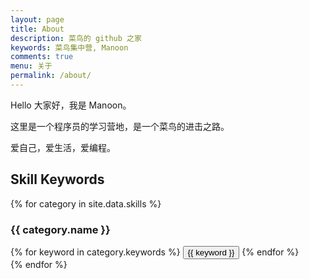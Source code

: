 ```yaml
---
layout: page
title: About
description: 菜鸟的 github 之家
keywords: 菜鸟集中营, Manoon
comments: true
menu: 关于
permalink: /about/
---
```


Hello 大家好，我是 Manoon。

这里是一个程序员的学习营地，是一个菜鸟的进击之路。

爱自己，爱生活，爱编程。

## Skill Keywords

{% for category in site.data.skills %}
### {{ category.name }}
<div class="btn-inline">
{% for keyword in category.keywords %}
<button class="btn btn-outline" type="button">{{ keyword }}</button>
{% endfor %}
</div>
{% endfor %}
